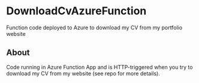 # DownloadCvAzureFunction
Function code deployed to Azure to download my CV from my portfolio website

## About
Code running in Azure Function App and is HTTP-triggered when you try to download my CV from my website (see repo for more details).
